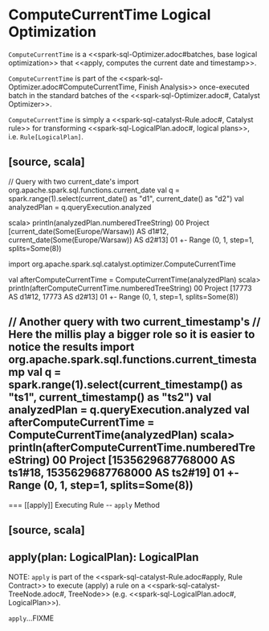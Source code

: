 # ComputeCurrentTime Logical Optimization

`ComputeCurrentTime` is a <<spark-sql-Optimizer.adoc#batches, base logical optimization>> that <<apply, computes the current date and timestamp>>.

`ComputeCurrentTime` is part of the <<spark-sql-Optimizer.adoc#ComputeCurrentTime, Finish Analysis>> once-executed batch in the standard batches of the <<spark-sql-Optimizer.adoc#, Catalyst Optimizer>>.

`ComputeCurrentTime` is simply a <<spark-sql-catalyst-Rule.adoc#, Catalyst rule>> for transforming <<spark-sql-LogicalPlan.adoc#, logical plans>>, i.e. `Rule[LogicalPlan]`.

[source, scala]
----
// Query with two current_date's
import org.apache.spark.sql.functions.current_date
val q = spark.range(1).select(current_date() as "d1", current_date() as "d2")
val analyzedPlan = q.queryExecution.analyzed

scala> println(analyzedPlan.numberedTreeString)
00 Project [current_date(Some(Europe/Warsaw)) AS d1#12, current_date(Some(Europe/Warsaw)) AS d2#13]
01 +- Range (0, 1, step=1, splits=Some(8))

import org.apache.spark.sql.catalyst.optimizer.ComputeCurrentTime

val afterComputeCurrentTime = ComputeCurrentTime(analyzedPlan)
scala> println(afterComputeCurrentTime.numberedTreeString)
00 Project [17773 AS d1#12, 17773 AS d2#13]
01 +- Range (0, 1, step=1, splits=Some(8))

// Another query with two current_timestamp's
// Here the millis play a bigger role so it is easier to notice the results
import org.apache.spark.sql.functions.current_timestamp
val q = spark.range(1).select(current_timestamp() as "ts1", current_timestamp() as "ts2")
val analyzedPlan = q.queryExecution.analyzed
val afterComputeCurrentTime = ComputeCurrentTime(analyzedPlan)
scala> println(afterComputeCurrentTime.numberedTreeString)
00 Project [1535629687768000 AS ts1#18, 1535629687768000 AS ts2#19]
01 +- Range (0, 1, step=1, splits=Some(8))
----

=== [[apply]] Executing Rule -- `apply` Method

[source, scala]
----
apply(plan: LogicalPlan): LogicalPlan
----

NOTE: `apply` is part of the <<spark-sql-catalyst-Rule.adoc#apply, Rule Contract>> to execute (apply) a rule on a <<spark-sql-catalyst-TreeNode.adoc#, TreeNode>> (e.g. <<spark-sql-LogicalPlan.adoc#, LogicalPlan>>).

`apply`...FIXME
